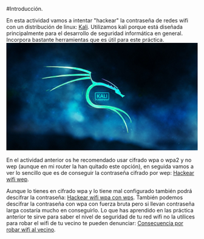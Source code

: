 #Introducción.

En esta actividad vamos a intentar "hackear" la contraseña de redes wifi con un distribución de linux: [Kali](https://es.wikipedia.org/wiki/Kali_Linux). Utilizamos kali porque está diseñada principalmente para el desarrollo de seguridad informática en general. Incorpora bastante herramientas que es útil para este práctica.![imagen del kali](imagen/Kali-Linux.jpg)

En el actividad anterior os he recomendado usar cifrado wpa o wpa2 y no wep (aunque en mi router la han quitado este opción), en seguida vamos a ver lo sencillo que es de conseguir la contraseña cifrado por wep: [Hackear wifi wep](https://nswhuei.github.io/hack-wifi/ActividadRQ3.1).

Aunque lo tienes en cifrado wpa y lo tiene mal configurado también podrá descifrar la contraseña: [Hackear wifi wpa con wps](). También podemos descifrar la contraseña con wpa con fuerza bruta pero si llevan contraseña larga costaría mucho en conseguirlo.
Lo que has aprendido en las práctica anterior te sirve para saber el nivel de seguridad de tu red wifi no la utilices para robar el wifi de tu vecino te pueden denunciar: [Consecuencia por robar wifi al vecino](https://www.tuabogadodefensor.com/robar-wifi/).
